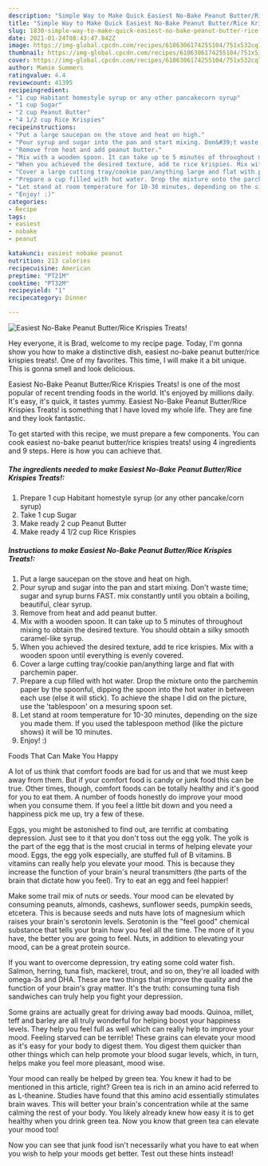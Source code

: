 ```yaml
---
description: "Simple Way to Make Quick Easiest No-Bake Peanut Butter/Rice Krispies Treats!"
title: "Simple Way to Make Quick Easiest No-Bake Peanut Butter/Rice Krispies Treats!"
slug: 1830-simple-way-to-make-quick-easiest-no-bake-peanut-butter-rice-krispies-treats
date: 2021-01-24T08:43:47.842Z
image: https://img-global.cpcdn.com/recipes/6106306174255104/751x532cq70/easiest-no-bake-peanut-butterrice-krispies-treats-recipe-main-photo.jpg
thumbnail: https://img-global.cpcdn.com/recipes/6106306174255104/751x532cq70/easiest-no-bake-peanut-butterrice-krispies-treats-recipe-main-photo.jpg
cover: https://img-global.cpcdn.com/recipes/6106306174255104/751x532cq70/easiest-no-bake-peanut-butterrice-krispies-treats-recipe-main-photo.jpg
author: Mamie Summers
ratingvalue: 4.4
reviewcount: 41395
recipeingredient:
- "1 cup Habitant homestyle syrup or any other pancakecorn syrup"
- "1 cup Sugar"
- "2 cup Peanut Butter"
- "4 1/2 cup Rice Krispies"
recipeinstructions:
- "Put a large saucepan on the stove and heat on high."
- "Pour syrup and sugar into the pan and start mixing. Don&#39;t waste time; sugar and syrup burns FAST. mix constantly until you obtain a boiling, beautiful, clear syrup."
- "Remove from heat and add peanut butter."
- "Mix with a wooden spoon. It can take up to 5 minutes of throughout mixing to obtain the desired texture. You should obtain a silky smooth caramel-like syrup."
- "When you achieved the desired texture, add te rice krispies. Mix with a wooden spoon until everything is evenly covered."
- "Cover a large cutting tray/cookie pan/anything large and flat with parchemin paper."
- "Prepare a cup filled with hot water. Drop the mixture onto the parchemin paper by the spoonful, dipping the spoon into the hot water in between each use (else it will stick). To achieve the shape I did on the picture, use the &#39;tablespoon&#39; on a mesuring spoon set."
- "Let stand at room temperature for 10-30 minutes, depending on the size you made them. If you used the tablespoon method (like the picture shows) it will be 10 minutes."
- "Enjoy! :)"
categories:
- Recipe
tags:
- easiest
- nobake
- peanut

katakunci: easiest nobake peanut 
nutrition: 213 calories
recipecuisine: American
preptime: "PT21M"
cooktime: "PT32M"
recipeyield: "1"
recipecategory: Dinner

---
```



![Easiest No-Bake Peanut Butter/Rice Krispies Treats!](https://img-global.cpcdn.com/recipes/6106306174255104/751x532cq70/easiest-no-bake-peanut-butterrice-krispies-treats-recipe-main-photo.jpg)

Hey everyone, it is Brad, welcome to my recipe page. Today, I'm gonna show you how to make a distinctive dish, easiest no-bake peanut butter/rice krispies treats!. One of my favorites. This time, I will make it a bit unique. This is gonna smell and look delicious.

Easiest No-Bake Peanut Butter/Rice Krispies Treats! is one of the most popular of recent trending foods in the world. It's enjoyed by millions daily. It's easy, it's quick, it tastes yummy. Easiest No-Bake Peanut Butter/Rice Krispies Treats! is something that I have loved my whole life. They are fine and they look fantastic.




To get started with this recipe, we must prepare a few components. You can cook easiest no-bake peanut butter/rice krispies treats! using 4 ingredients and 9 steps. Here is how you can achieve that.

<!--inarticleads1-->

##### The ingredients needed to make Easiest No-Bake Peanut Butter/Rice Krispies Treats!:

1. Prepare 1 cup Habitant homestyle syrup (or any other pancake/corn syrup)
1. Take 1 cup Sugar
1. Make ready 2 cup Peanut Butter
1. Make ready 4 1/2 cup Rice Krispies




<!--inarticleads2-->

##### Instructions to make Easiest No-Bake Peanut Butter/Rice Krispies Treats!:

1. Put a large saucepan on the stove and heat on high.
1. Pour syrup and sugar into the pan and start mixing. Don&#39;t waste time; sugar and syrup burns FAST. mix constantly until you obtain a boiling, beautiful, clear syrup.
1. Remove from heat and add peanut butter.
1. Mix with a wooden spoon. It can take up to 5 minutes of throughout mixing to obtain the desired texture. You should obtain a silky smooth caramel-like syrup.
1. When you achieved the desired texture, add te rice krispies. Mix with a wooden spoon until everything is evenly covered.
1. Cover a large cutting tray/cookie pan/anything large and flat with parchemin paper.
1. Prepare a cup filled with hot water. Drop the mixture onto the parchemin paper by the spoonful, dipping the spoon into the hot water in between each use (else it will stick). To achieve the shape I did on the picture, use the &#39;tablespoon&#39; on a mesuring spoon set.
1. Let stand at room temperature for 10-30 minutes, depending on the size you made them. If you used the tablespoon method (like the picture shows) it will be 10 minutes.
1. Enjoy! :)




Foods That Can Make You Happy


A lot of us think that comfort foods are bad for us and that we must keep away from them. But if your comfort food is candy or junk food this can be true. Other times, though, comfort foods can be totally healthy and it's good for you to eat them. A number of foods honestly do improve your mood when you consume them. If you feel a little bit down and you need a happiness pick me up, try a few of these.

Eggs, you might be astonished to find out, are terrific at combating depression. Just see to it that you don't toss out the egg yolk. The yolk is the part of the egg that is the most crucial in terms of helping elevate your mood. Eggs, the egg yolk especially, are stuffed full of B vitamins. B vitamins can really help you elevate your mood. This is because they increase the function of your brain's neural transmitters (the parts of the brain that dictate how you feel). Try to eat an egg and feel happier!

Make some trail mix of nuts or seeds. Your mood can be elevated by consuming peanuts, almonds, cashews, sunflower seeds, pumpkin seeds, etcetera. This is because seeds and nuts have lots of magnesium which raises your brain's serotonin levels. Serotonin is the "feel good" chemical substance that tells your brain how you feel all the time. The more of it you have, the better you are going to feel. Nuts, in addition to elevating your mood, can be a great protein source.

If you want to overcome depression, try eating some cold water fish. Salmon, herring, tuna fish, mackerel, trout, and so on, they're all loaded with omega-3s and DHA. These are two things that improve the quality and the function of your brain's gray matter. It's the truth: consuming tuna fish sandwiches can truly help you fight your depression. 

Some grains are actually great for driving away bad moods. Quinoa, millet, teff and barley are all truly wonderful for helping boost your happiness levels. They help you feel full as well which can really help to improve your mood. Feeling starved can be terrible! These grains can elevate your mood as it's easy for your body to digest them. You digest them quicker than other things which can help promote your blood sugar levels, which, in turn, helps make you feel more pleasant, mood wise.

Your mood can really be helped by green tea. You knew it had to be mentioned in this article, right? Green tea is rich in an amino acid referred to as L-theanine. Studies have found that this amino acid essentially stimulates brain waves. This will better your brain's concentration while at the same calming the rest of your body. You likely already knew how easy it is to get healthy when you drink green tea. Now you know that green tea can elevate your mood too!

Now you can see that junk food isn't necessarily what you have to eat when you wish to help your moods get better. Test out  these hints  instead!

